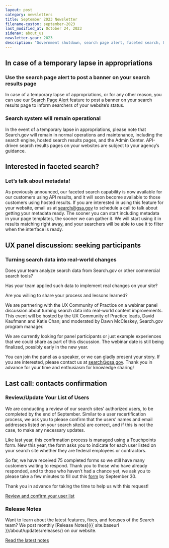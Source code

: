 ```yaml
---
layout: post
category: newsletters
title: September 2023 Newsletter
filename-custom: september-2023
last_modified_at: October 24, 2023
sidenav: about_us
newsletter-year: 2023
description: "Government shutdown, search page alert, faceted search, UX panel discussion, review list of contacts, release notes."
---
```


## In case of a temporary lapse in appropriations

### Use the search page alert to post a banner on your search results page

In case of a temporary lapse of appropriations, or for any other reason, you can use our [Search Page Alert](https://search.gov/admin-center/display/system-alert.html) feature to post a banner on your search results page to inform searchers of your website’s status.

### Search system will remain operational
In the event of a temporary lapse in appropriations, please note that Search.gov will remain in normal operations and maintenance, including the search engine, hosted search results pages, and the Admin Center. API-driven search results pages on your websites are subject to your agency’s guidance.



## Interested in faceted search?

### Let’s talk about metadata!

As previously announced, our faceted search capability is now available for our customers using API results, and it will soon become available to those customers using hosted results. If you are interested in using this feature for your website, email us at [search@gsa.gov](mailto:search@gsa.gov) to schedule a call to talk about getting your metadata ready. The sooner you can start including metadata in your page templates, the sooner we can gather it. We will start using it in results matching right away, and your searchers will be able to use it to filter when the interface is ready.


## UX panel discussion: seeking participants

### Turning search data into real-world changes

Does your team analyze search data from Search.gov or other commercial search tools?

Has your team applied such data to implement real changes on your site?

Are you willing to share your process and lessons learned?

We are partnering with the UX Community of Practice on a webinar panel discussion about turning search data into real-world content improvements. This event will be hosted by the UX Community of Practice leads, David Kaufmann and Katie Chan; and moderated by Dawn McCleskey, Search.gov program manager.

We are currently looking for panel participants or just example experiences that we could share as part of this discussion. The webinar date is still being finalized, possibly early in the new year.

You can join the panel as a speaker, or we can gladly present your story. If you are interested, please contact us at [search@gsa.gov](mailto:search@gsa.gov). Thank you in advance for your time and enthusiasm for knowledge sharing!


## Last call: contacts confirmation

### Review/Update Your List of Users

We are conducting a review of our search sites’ authorized users, to be completed by the end of September. Similar to a user recertification process, we ask you to please confirm that the users’ names and email addresses listed on your search site(s) are correct, and if this is not the case, to make any necessary updates. 

Like last year, this confirmation process is managed using a Touchpoints form. New this year, the form asks you to indicate for each user listed on your search site whether they are federal employees or contractors.

So far, we have received 75 completed forms so we still have many customers waiting to respond. Thank you to those who have already responded, and to those who haven’t had a chance yet, we ask you to please take a few minutes to fill out this [form](https://touchpoints.app.cloud.gov/touchpoints/58494327/submit) by September 30. 

Thank you in advance for taking the time to help us with this request!

[Review and confirm your user list](https://touchpoints.app.cloud.gov/touchpoints/58494327/submit)



### Release Notes

Want to learn about the latest features, fixes, and focuses of the Search team? We post monthly [Release Notes]({{ site.baseurl }}/about/updates/releases/) on our website.

[Read the latest notes]({{site.baseurl}}/about/updates/releases/august-2023.html)
